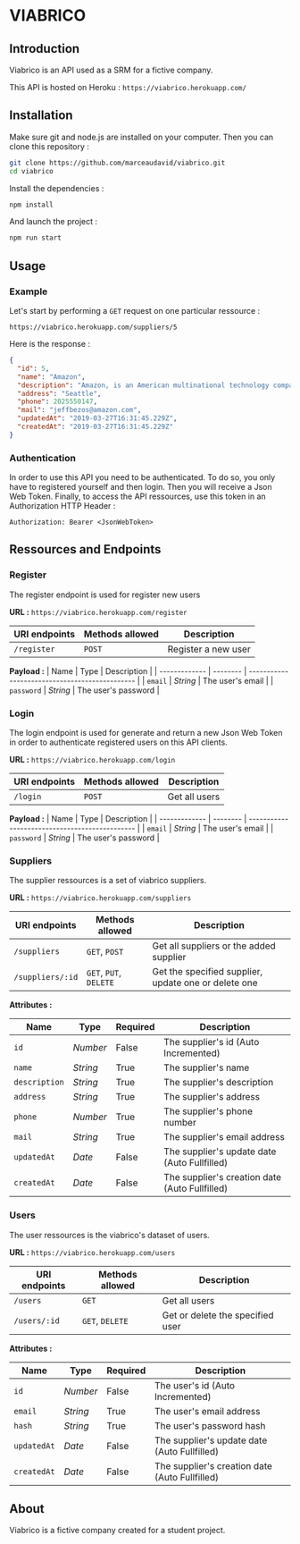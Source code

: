 # VIABRICO

## Introduction

Viabrico is an API used as a SRM for a fictive company.

This API is hosted on Heroku : `https://viabrico.herokuapp.com/`

## Installation

Make sure git and node.js are installed on your computer. Then you can clone this repository :

```bash
git clone https://github.com/marceaudavid/viabrico.git
cd viabrico
```

Install the dependencies :

```bash
npm install
```

And launch the project :

```bash
npm run start
```

## Usage

### Example

Let's start by performing a `GET` request on one particular ressource :

`https://viabrico.herokuapp.com/suppliers/5`

Here is the response :

```json
{
  "id": 5,
  "name": "Amazon",
  "description": "Amazon, is an American multinational technology company based in Seattle, Washington that focuses in e-commerce, cloud computing, and artificial intelligence.",
  "address": "Seattle",
  "phone": 2025550147,
  "mail": "jeffbezos@amazon.com",
  "updatedAt": "2019-03-27T16:31:45.229Z",
  "createdAt": "2019-03-27T16:31:45.229Z"
}
```

### Authentication

In order to use this API you need to be authenticated. To do so, you only have to registered yourself and then login. Then you will receive a Json Web Token. Finally, to access the API ressources, use this token in an Authorization HTTP Header :

```http
Authorization: Bearer <JsonWebToken>
```

## Ressources and Endpoints

### Register

The register endpoint is used for register new users

**URL :** `https://viabrico.herokuapp.com/register`

| URI endpoints | Methods allowed | Description         |
| ------------- | --------------- | ------------------- |
| `/register`   | `POST`          | Register a new user |

**Payload :**
| Name | Type | Description |
| ------------- | -------- | ---------------------------------------------- |
| `email` | _String_ | The user's email |
| `password` | _String_ | The user's password |

### Login

The login endpoint is used for generate and return a new Json Web Token in order to authenticate registered users on this API clients.

**URL :** `https://viabrico.herokuapp.com/login`

| URI endpoints | Methods allowed | Description   |
| ------------- | --------------- | ------------- |
| `/login`      | `POST`          | Get all users |

**Payload :**
| Name | Type | Description |
| ------------- | -------- | ---------------------------------------------- |
| `email` | _String_ | The user's email |
| `password` | _String_ | The user's password |

### Suppliers

The supplier ressources is a set of viabrico suppliers.

**URL :** `https://viabrico.herokuapp.com/suppliers`

| URI endpoints    | Methods allowed        | Description                                          |
| ---------------- | ---------------------- | ---------------------------------------------------- |
| `/suppliers`     | `GET`, `POST`          | Get all suppliers or the added supplier              |
| `/suppliers/:id` | `GET`, `PUT`, `DELETE` | Get the specified supplier, update one or delete one |

**Attributes :**

| Name          | Type     | Required | Description                                    |
| ------------- | -------- | -------- | ---------------------------------------------- |
| `id`          | _Number_ | False    | The supplier's id (Auto Incremented)           |
| `name`        | _String_ | True     | The supplier's name                            |
| `description` | _String_ | True     | The supplier's description                     |
| `address`     | _String_ | True     | The supplier's address                         |
| `phone`       | _Number_ | True     | The supplier's phone number                    |
| `mail`        | _String_ | True     | The supplier's email address                   |
| `updatedAt`   | _Date_   | False    | The supplier's update date (Auto Fullfilled)   |
| `createdAt`   | _Date_   | False    | The supplier's creation date (Auto Fullfilled) |

### Users

The user ressources is the viabrico's dataset of users.

**URL :** `https://viabrico.herokuapp.com/users`

| URI endpoints | Methods allowed | Description                      |
| ------------- | --------------- | -------------------------------- |
| `/users`      | `GET`           | Get all users                    |
| `/users/:id`  | `GET`, `DELETE` | Get or delete the specified user |

**Attributes :**

| Name        | Type     | Required | Description                                    |
| ----------- | -------- | -------- | ---------------------------------------------- |
| `id`        | _Number_ | False    | The user's id (Auto Incremented)               |
| `email`     | _String_ | True     | The user's email address                       |
| `hash`      | _String_ | True     | The user's password hash                       |
| `updatedAt` | _Date_   | False    | The supplier's update date (Auto Fullfilled)   |
| `createdAt` | _Date_   | False    | The supplier's creation date (Auto Fullfilled) |

## About

Viabrico is a fictive company created for a student project.
